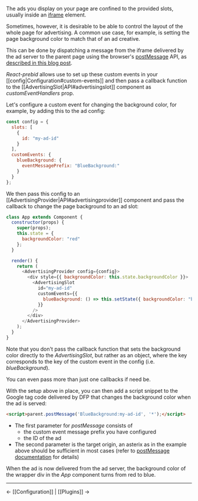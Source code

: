 The ads you display on your page are confined to the provided slots, usually inside an
[iframe](https://developer.mozilla.org/en-US/docs/Web/HTML/Element/iframe) element.

Sometimes, however, it is desirable to be able to control the layout of the whole page for advertising. A common use
case, for example, is setting the page background color to match that of an ad creative.

This can be done by dispatching a message from the iframe delivered by the ad server to the parent page using the
browser's [postMessage](https://developer.mozilla.org/en-US/docs/Web/API/Window/postMessage) API, as
[described in this blog post](https://davidwalsh.name/window-iframe).

_React-prebid_ allows use to set up these custom events in your [[config|Configuration#custom-events]] and then pass a
callback function to the [[AdvertisingSlot|API#advertisingslot]] component as _customEventHandlers_ prop.

Let's configure a custom event for changing the background color, for example, by adding this to the ad config:

```javascript
const config = {
  slots: [
    {
      id: "my-ad-id"
    }
  ],
  customEvents: {
    blueBackground: {
      eventMessagePrefix: "BlueBackground:"
    }
  }
};
```

We then pass this config to an [[AdvertisingProvider|API#advertisingprovider]] component and pass the callback to change
the page background to an ad slot:

```javascript
class App extends Component {
  constructor(props) {
    super(props);
    this.state = {
      backgroundColor: "red"
    };
  }

  render() {
    return (
      <AdvertisingProvider config={config}>
        <div style={{ backgroundColor: this.state.backgroundColor }}>
          <AdvertisingSlot
            id="my-ad-id"
            customEvents={{
              blueBackground: () => this.setState({ backgroundColor: "blue" })
            }}
          />
        </div>
      </AdvertisingProvider>
    );
  }
}
```

Note that you don't pass the callback function that sets the background color directly to the _AdvertisingSlot_, but
rather as an object, where the key corresponds to the key of the custom event in the config (i.e. _blueBackground_).

You can even pass more than just one callbacks if need be.

With the setup above in place, you can then add a script snippet to the Google tag code delivered by DFP that changes
the background color when the ad is served:

```html
<script>parent.postMessage('BlueBackground:my-ad-id', '*');</script>
```

* The first parameter for _postMessage_ consists of
  * the custom event message prefix you have configured
  * the ID of the ad
* The second parameter is the target origin, an asterix as in the example above should be sufficient in most cases
  (refer to [postMessage documentation](https://developer.mozilla.org/en-US/docs/Web/API/Window/postMessage) for
  details)

When the ad is now delivered from the ad server, the background color of the wrapper div in the *App* component
turns from red to blue.

---

← [[Configuration]] | [[Plugins]] →
